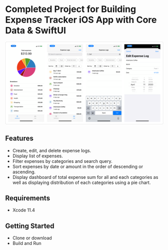 # Completed Project for Building Expense Tracker iOS App with Core Data & SwiftUI

![Alt text](./promo.png?raw=true "Building Expense Tracker iOS App with Core Data & SwiftUI")

## Features
* Create, edit, and delete expense logs.
* Display list of expenses.
* Filter expenses by categories and search query.
* Sort expenses by date or amount in the order of descending or ascending.
* Display dashboard of total expense sum for all and each categories as well as displaying distribution of each categories using a pie chart.

## Requirements
- Xcode 11.4

## Getting Started
- Clone or download
- Build and Run
